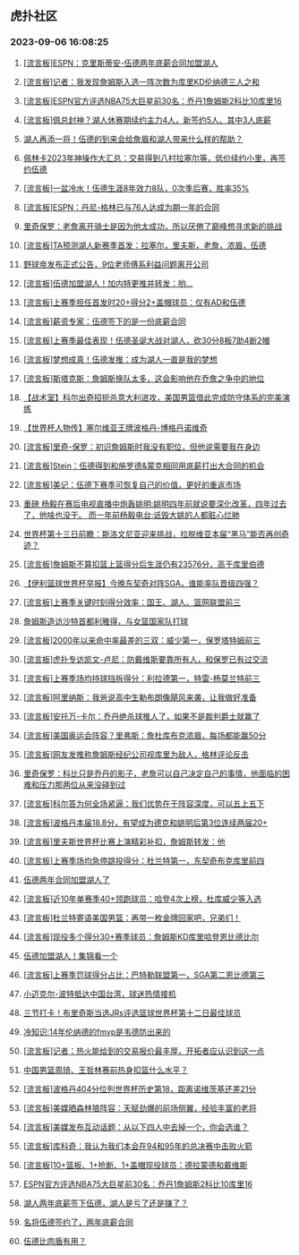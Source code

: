 ## 虎扑社区 
### 2023-09-06 16:08:25

1. [[流言板]ESPN：克里斯蒂安-伍德两年底薪合同加盟湖人](https://bbs.hupu.com/62008230.html)

2. [[流言板]记者：我发现詹姆斯入选一阵次数为库里KD伦纳德三人之和](https://bbs.hupu.com/62010203.html)

3. [[流言板]ESPN官方评选NBA75大巨星前30名：乔丹1詹姆斯2科比10库里16](https://bbs.hupu.com/62010684.html)

4. [[流言板]佩总封神？湖人休赛期续约主力4人，新签约5人、其中3人底薪](https://bbs.hupu.com/62009154.html)

5. [湖人再添一将！伍德的到来会给詹眉和湖人带来什么样的帮助？](https://bbs.hupu.com/62009193.html)

6. [佩林卡2023年神操作大汇总：交易得到八村拉塞尔等，低价续约小里，再签约伍德](https://bbs.hupu.com/62009341.html)

7. [[流言板]一盆冷水！伍德生涯8年效力8队，0次季后赛，胜率35%](https://bbs.hupu.com/62009180.html)

8. [[流言板]ESPN：丹尼-格林已与76人达成为期一年的合同](https://bbs.hupu.com/62008549.html)

9. [里奇保罗：老詹离开骑士是因为他太成功，所以厌倦了巅峰想寻求新的挑战](https://bbs.hupu.com/62009647.html)

10. [[流言板]TA预测湖人新赛季首发：拉塞尔，里夫斯，老詹，浓眉，伍德](https://bbs.hupu.com/62008751.html)

11. [野球帝发布正式公告，9位老师傅系利益问题离开公司](https://bbs.hupu.com/62008019.html)

12. [[流言板]伍德加盟湖人！加内特更推并转发：哟...](https://bbs.hupu.com/62008889.html)

13. [[流言板]上赛季担任首发时20+得分2+盖帽球员：仅有AD和伍德](https://bbs.hupu.com/62008515.html)

14. [[流言板]薪资专家：伍德签下的是一份底薪合同](https://bbs.hupu.com/62008432.html)

15. [[流言板]上赛季最佳表现！伍德圣诞大战对湖人，砍30分8板7助4断2帽](https://bbs.hupu.com/62008748.html)

16. [[流言板]梦想成真！伍德发推：成为湖人一直是我的梦想](https://bbs.hupu.com/62008462.html)

17. [[流言板]斯塔克斯：詹姆斯换队太多，这会影响他在乔詹之争中的地位](https://bbs.hupu.com/62007733.html)

18. [【战术室】科尔出奇招扼杀意大利进攻，美国男篮借此完成防守体系的完美演练](https://bbs.hupu.com/62007695.html)

19. [【世界杯人物传】塞尔维亚王牌波格丹-博格丹诺维奇](https://bbs.hupu.com/62007058.html)

20. [[流言板]里奇-保罗：初识詹姆斯时我没有职位，但他说需要我在身边](https://bbs.hupu.com/62010722.html)

21. [[流言板]Stein：伍德得到和施罗德&蒙克相同用底薪打出大合同的机会](https://bbs.hupu.com/62008808.html)

22. [[流言板]美记：伍德下赛季可恢复自己的价值，更好的重返市场](https://bbs.hupu.com/62008366.html)

23. [重磅 杨毅在赛后电视直播中炮轰姚明:姚明四年前就说要深化改革，四年过去了，他啥也没干。   而一年前杨毅电台:诋毁大姚的人都脏心烂肺](https://bbs.hupu.com/62006331.html)

24. [世界杯第十三日前瞻：斯洛文尼亚迎来挑战，拉脱维亚本届“黑马”能否再创奇迹？](https://bbs.hupu.com/62001075.html)

25. [[流言板]詹姆斯不算扣篮上篮得分后生涯仍有23576分，高于库里伯德](https://bbs.hupu.com/62006111.html)

26. [【伊利篮球世界杯早报】今晚东契奇对阵SGA，谁能率队晋级四强？](https://bbs.hupu.com/62004156.html)

27. [[流言板]上赛季关键时刻得分效率：国王、湖人、篮网联盟前三](https://bbs.hupu.com/62009970.html)

28. [詹姆斯造访沙特首都利雅得，与女篮国家队打球](https://bbs.hupu.com/62006041.html)

29. [[流言板]2000年以来命中率最差的三双：威少第一，保罗塔特姆前三](https://bbs.hupu.com/62006732.html)

30. [[流言板]虎扑专访凯文-卢尼：防戴维斯要靠所有人，和保罗已有过交流](https://bbs.hupu.com/62010878.html)

31. [[流言板]上赛季场均持球挡拆得分：利拉德第一，特雷-杨莫兰特前三](https://bbs.hupu.com/62010134.html)

32. [[流言板]阿里纳斯：我爸说高中生勒布朗像飓风来袭，让我做好准备](https://bbs.hupu.com/62008005.html)

33. [[流言板]安托万-卡尔：乔丹绝杀球推人了，如果不是裁判爵士就赢了](https://bbs.hupu.com/62007304.html)

34. [[流言板]美国奥运会阵容？里弗斯：詹杜库布克浓眉，每场都能赢50分](https://bbs.hupu.com/62008683.html)

35. [[流言板]网友发推称詹姆斯经纪公司视库里为敌人，格林评论反击](https://bbs.hupu.com/62006544.html)

36. [里奇保罗：科比只是乔丹的影子，老詹可以自己决定自己的事情，他面临的困难和压力那两位从来没碰到过](https://bbs.hupu.com/62006296.html)

37. [[流言板]科尔答为何全场紧逼：我们优势在于阵容深度，可以五上五下](https://bbs.hupu.com/62007283.html)

38. [[流言板]波格丹本届18.8分，有望成为德克和姚明后第3位连续两届20+](https://bbs.hupu.com/62009360.html)

39. [[流言板]里夫斯世界杯比赛上演精彩补扣，詹姆斯转发：他](https://bbs.hupu.com/62005893.html)

40. [[流言板]上赛季场均急停跳投得分：杜兰特第一，东契奇布克库里前四](https://bbs.hupu.com/62010079.html)

41. [伍德两年合同加盟湖人了](https://bbs.hupu.com/62008321.html)

42. [[流言板]近10年单赛季40+领跑球员：哈登4次上榜，杜库威少等入选](https://bbs.hupu.com/62006944.html)

43. [[流言板]杜兰特寄语美国男篮：再带一枚金牌回家吧，兄弟们！](https://bbs.hupu.com/62006019.html)

44. [[流言板]现役多个得分30+赛季球员：詹姆斯KD库里哈登恩比德比尔](https://bbs.hupu.com/62006420.html)

45. [伍德加盟湖人！集锦看一个](https://bbs.hupu.com/62009270.html)

46. [[流言板]上赛季罚球得分占比：巴特勒联盟第一，SGA第二恩比德第三](https://bbs.hupu.com/62006328.html)

47. [小迈克尔-波特抵达中国台湾，球迷热情接机](https://bbs.hupu.com/62006834.html)

48. [三节打卡！布里奇斯当选JRs评选篮球世界杯第十二日最佳球员](https://bbs.hupu.com/62009786.html)

49. [冷知识:14年伦纳德的fmvp是韦德防出来的](https://bbs.hupu.com/62009315.html)

50. [[流言板]记者：热火能给到的交易报价最丰厚，开拓者应认识到这一点](https://bbs.hupu.com/62009310.html)

51. [中国男篮周琦、王哲林赛前热身扣篮什么水平？](https://bbs.hupu.com/62009690.html)

52. [[流言板]波格丹404分位列世界杯历史第18，距离诺维茨基还差21分](https://bbs.hupu.com/62007634.html)

53. [[流言板]美媒晒森林狼阵容：天赋劲爆的前场侧翼，经验丰富的老将](https://bbs.hupu.com/62006728.html)

54. [[流言板]美媒发布互动话题：从以下四人中去掉一个，你会选谁？](https://bbs.hupu.com/62011251.html)

55. [[流言板]库科奇：我认为我们本会在94和95年的总决赛中击败火箭](https://bbs.hupu.com/62006711.html)

56. [[流言板]10+篮板、1+抢断、1+盖帽现役球员：德拉蒙德和戴维斯](https://bbs.hupu.com/62007000.html)

57. [ESPN官方评选NBA75大巨星前30名：乔丹1詹姆斯2科比10库里16](https://bbs.hupu.com/62010806.html)

58. [湖人两年底薪签下伍德，湖人是亏了还是赚了？](https://bbs.hupu.com/62010438.html)

59. [名将伍德签约了，两年底薪合同](https://bbs.hupu.com/62008508.html)

60. [伍德比肉盾有用？](https://bbs.hupu.com/62008682.html)

